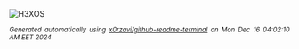 <div align="justify">
<picture>
    <source media="(prefers-color-scheme: dark)" srcset="https://i.ibb.co/5B9X1r6/output-gif.gif">
    <source media="(prefers-color-scheme: light)" srcset="https://i.ibb.co/5B9X1r6/output-gif.gif">
    <img alt="H3XOS" src="https://i.ibb.co/5B9X1r6/output-gif.gif">
</picture>

<sub><i>Generated automatically using [x0rzavi/github-readme-terminal](https://github.com/x0rzavi/github-readme-terminal) on Mon Dec 16 04:02:10 AM EET 2024</i></sub>
</div>